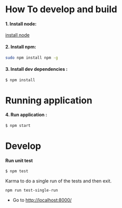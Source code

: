 # How To develop and build

#### 1. Install node:
 [install node](https://github.com/nodesource/distributions)
#### 2. Install npm:
```sh
sudo npm install npm -g
```
#### 3. Install dev dependencies :
```sh
$ npm install
```
# Running application

#### 4. Run application :
```sh
$ npm start
```
# Develop

#### Run unit test
```sh
$ npm test
```
Karma to do a single run of the tests and then exit.
```sh
npm run test-single-run
```
* Go to [http://localhost:8000/](http://localhost:8000/)